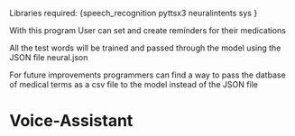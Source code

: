 Libraries required:
{speech_recognition
pyttsx3 
neuralintents 
sys
}

With this program
User can set and create reminders 
for their medications

All the test words will be trained
and passed through the model
using the JSON file
neural.json

For future improvements 
programmers can find a way
to pass the datbase of medical terms
as a csv file to the model
instead of the JSON file
# Voice-Assistant
